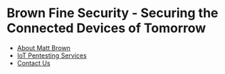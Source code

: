 # Brown Fine Security - Securing the Connected Devices of Tomorrow

- [About Matt Brown](https://brownfinesecurity.com/about)
- [IoT Pentesting Services](https://brownfinesecurity.com/iot-penetration-testing)
- [Contact Us](https://brownfinesecurity.com/contact)
